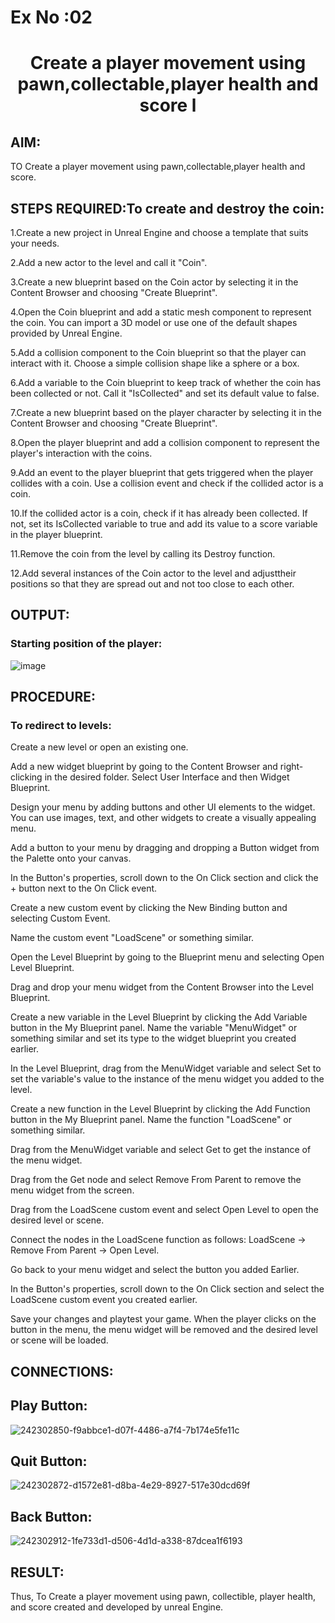 # Ex No :02

# <p align="center"> Create a player movement using pawn,collectable,player health and score l</p>

## AIM:
TO Create a player movement using pawn,collectable,player health and score.

## STEPS REQUIRED:To create and destroy the coin:
  1.Create a new project in Unreal Engine and choose a template that suits your needs.

  2.Add a new actor to the level and call it "Coin".

  3.Create a new blueprint based on the Coin actor by selecting it in the Content Browser and choosing "Create Blueprint".

  4.Open the Coin blueprint and add a static mesh component to represent the coin. You can import a 3D model or use one of the default shapes provided by Unreal Engine.

  5.Add a collision component to the Coin blueprint so that the player can interact with it. Choose a simple collision shape like a sphere or a box.

  6.Add a variable to the Coin blueprint to keep track of whether the coin has been collected or not. Call it "IsCollected" and set its default value to false.

  7.Create a new blueprint based on the player character by selecting it in the Content Browser and choosing "Create Blueprint".

  8.Open the player blueprint and add a collision component to represent the player's interaction with the coins.

  9.Add an event to the player blueprint that gets triggered when the player collides with a coin. Use a collision event and check if the collided actor is a coin.

  10.If the collided actor is a coin, check if it has already been collected. If not, set its IsCollected variable to true and add its value to a score variable in the player blueprint.

  11.Remove the coin from the level by calling its Destroy function.

  12.Add several instances of the Coin actor to the level and adjusttheir positions so that they are spread out and not too close to each other.

## OUTPUT:

### Starting position of the player:
![image](https://github.com/durga46/experiment2.gamepro/assets/75235704/2ba49e0e-c0c8-4284-89bf-c8cb56e8c694)

## PROCEDURE:

### To redirect to levels:

Create a new level or open an existing one.

Add a new widget blueprint by going to the Content Browser and right-clicking in the desired folder. Select User Interface and then Widget Blueprint.

Design your menu by adding buttons and other UI elements to the widget. You can use images, text, and other widgets to create a visually appealing menu.

Add a button to your menu by dragging and dropping a Button widget from the Palette onto your canvas.

In the Button's properties, scroll down to the On Click section and click the + button next to the On Click event.

Create a new custom event by clicking the New Binding button and selecting Custom Event.

Name the custom event "LoadScene" or something similar.

Open the Level Blueprint by going to the Blueprint menu and selecting Open Level Blueprint.

Drag and drop your menu widget from the Content Browser into the Level Blueprint.

Create a new variable in the Level Blueprint by clicking the Add Variable button in the My Blueprint panel. Name the variable "MenuWidget" or something similar and set its type to the widget blueprint you created earlier.

In the Level Blueprint, drag from the MenuWidget variable and select Set to set the variable's value to the instance of the menu widget you added to the level.

Create a new function in the Level Blueprint by clicking the Add Function button in the My Blueprint panel. Name the function "LoadScene" or something similar.

Drag from the MenuWidget variable and select Get to get the instance of the menu widget.

Drag from the Get node and select Remove From Parent to remove the menu widget from the screen.

Drag from the LoadScene custom event and select Open Level to open the desired level or scene.

Connect the nodes in the LoadScene function as follows: LoadScene -> Remove From Parent -> Open Level.

Go back to your menu widget and select the button you added Earlier.

In the Button's properties, scroll down to the On Click section and select the LoadScene custom event you created earlier.

Save your changes and playtest your game. When the player clicks on the button in the menu, the menu widget will be removed and the desired level or scene will be loaded.

## CONNECTIONS:


## Play Button:
![242302850-f9abbce1-d07f-4486-a7f4-7b174e5fe11c](https://github.com/durga46/experiment2.gamepro/assets/75235704/82ef78f3-e0ca-4791-b556-48a3c8a66b94)


## Quit Button:
![242302872-d1572e81-d8ba-4e29-8927-517e30dcd69f](https://github.com/durga46/experiment2.gamepro/assets/75235704/d9444dcb-596a-4cb0-aba4-7e4561780692)


## Back Button:
![242302912-1fe733d1-d506-4d1d-a338-87dcea1f6193](https://github.com/durga46/experiment2.gamepro/assets/75235704/3d782faa-1e7e-408e-88e6-9fae4505a450)


## RESULT:
Thus, To Create a player movement using pawn, collectible, player health, and score created and developed by unreal Engine.
